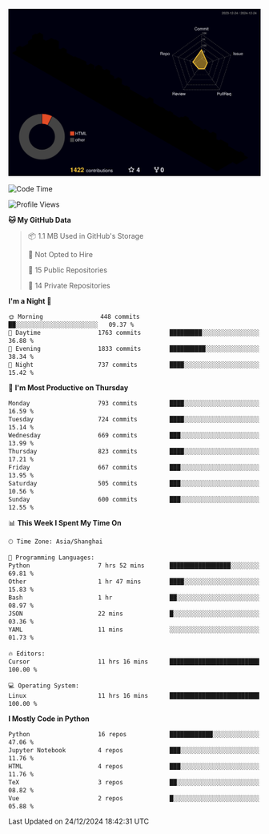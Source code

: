 <!--![](https://raw.githubusercontent.com/BorisYang326/BorisYang326/output/github-contribution-grid-snake-dark.svg) -->
![](./profile-3d-contrib/profile-night-rainbow.svg)
<!--START_SECTION:waka-->
![Code Time](http://img.shields.io/badge/Code%20Time-705%20hrs%207%20mins-blue)

![Profile Views](http://img.shields.io/badge/Profile%20Views-25-blue)

**🐱 My GitHub Data** 

> 📦 1.1 MB Used in GitHub's Storage 
 > 
> 🚫 Not Opted to Hire
 > 
> 📜 15 Public Repositories 
 > 
> 🔑 14 Private Repositories 
 > 
**I'm a Night 🦉** 

```text
🌞 Morning                448 commits         ██░░░░░░░░░░░░░░░░░░░░░░░   09.37 % 
🌆 Daytime                1763 commits        █████████░░░░░░░░░░░░░░░░   36.88 % 
🌃 Evening                1833 commits        ██████████░░░░░░░░░░░░░░░   38.34 % 
🌙 Night                  737 commits         ████░░░░░░░░░░░░░░░░░░░░░   15.42 % 
```
📅 **I'm Most Productive on Thursday** 

```text
Monday                   793 commits         ████░░░░░░░░░░░░░░░░░░░░░   16.59 % 
Tuesday                  724 commits         ████░░░░░░░░░░░░░░░░░░░░░   15.14 % 
Wednesday                669 commits         ███░░░░░░░░░░░░░░░░░░░░░░   13.99 % 
Thursday                 823 commits         ████░░░░░░░░░░░░░░░░░░░░░   17.21 % 
Friday                   667 commits         ███░░░░░░░░░░░░░░░░░░░░░░   13.95 % 
Saturday                 505 commits         ███░░░░░░░░░░░░░░░░░░░░░░   10.56 % 
Sunday                   600 commits         ███░░░░░░░░░░░░░░░░░░░░░░   12.55 % 
```


📊 **This Week I Spent My Time On** 

```text
🕑︎ Time Zone: Asia/Shanghai

💬 Programming Languages: 
Python                   7 hrs 52 mins       █████████████████░░░░░░░░   69.81 % 
Other                    1 hr 47 mins        ████░░░░░░░░░░░░░░░░░░░░░   15.83 % 
Bash                     1 hr                ██░░░░░░░░░░░░░░░░░░░░░░░   08.97 % 
JSON                     22 mins             █░░░░░░░░░░░░░░░░░░░░░░░░   03.36 % 
YAML                     11 mins             ░░░░░░░░░░░░░░░░░░░░░░░░░   01.73 % 

🔥 Editors: 
Cursor                   11 hrs 16 mins      █████████████████████████   100.00 % 

💻 Operating System: 
Linux                    11 hrs 16 mins      █████████████████████████   100.00 % 
```

**I Mostly Code in Python** 

```text
Python                   16 repos            ████████████░░░░░░░░░░░░░   47.06 % 
Jupyter Notebook         4 repos             ███░░░░░░░░░░░░░░░░░░░░░░   11.76 % 
HTML                     4 repos             ███░░░░░░░░░░░░░░░░░░░░░░   11.76 % 
TeX                      3 repos             ██░░░░░░░░░░░░░░░░░░░░░░░   08.82 % 
Vue                      2 repos             █░░░░░░░░░░░░░░░░░░░░░░░░   05.88 % 
```




 Last Updated on 24/12/2024 18:42:31 UTC
<!--END_SECTION:waka-->

